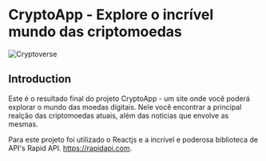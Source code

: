 # CryptoApp - Explore o incrível mundo das criptomoedas

![Cryptoverse](https://i.ibb.co/8gh5Jc8/image.png)

## Introduction
Este é o resultado final do projeto CryptoApp - um site onde você poderá explorar o mundo das moedas digitais.
Nele você encontrar a principal realção das criptomoedas atuais, além das noticias que envolve as mesmas. 

Para este projeto foi utilizado o Reactjs e a incrível e poderosa biblioteca de API's Rapid API. https://rapidapi.com.
